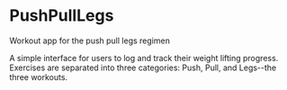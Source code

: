 # PushPullLegs
Workout app for the push pull legs regimen

A simple interface for users to log and track their weight lifting progress. Exercises are separated into three categories: Push, Pull, and Legs--the three workouts. 
